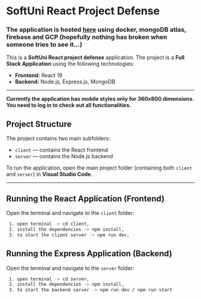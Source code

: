# SoftUni React Project Defense
### The application is hosted [here](https://ss-server-455514.web.app) using docker, mongoDB atlas, firebase and GCP (hopefully nothing has broken when someone tries to see it...)
This is a **SoftUni React project defense** application. The project is a **Full Stack Application** using the following technologies:

- **Frontend:** React 19  
- **Backend:** Node.js, Express.js, MongoDB

---
**Currently the application has mobile styles only for 360x800 dimensions.** <br>
**You need to log in to check out all functionalities.**
## Project Structure

The project contains two main subfolders:

- `client` — contains the React frontend
- `server` — contains the Node.js backend
  
To run the application, open the main project folder (containing both `client` and `server`) in **Visual Studio Code**.

---

## Running the React Application (Frontend)

Open the terminal and navigate to the `client` folder:
   ```bash
    1. open terminal -> cd client, 
    2. install the dependencies -> npm install,
    3. to start the client server -> npm run dev,
   ```
## Running the Express Application (Backend)

Open the terminal and navigate to the `server` folder:
   ```bash
    1. open terminal -> cd server, 
    2. install the dependencies -> npm install,
    3. to start the backend server -> npm run dev / npm run start
   ```

